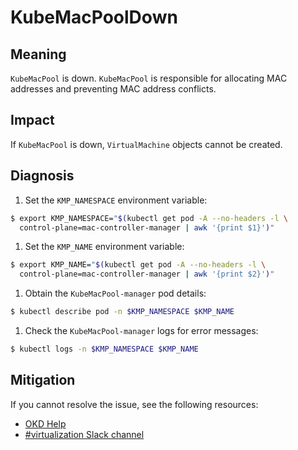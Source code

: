 # KubeMacPoolDown
<!--apinnick, Oct. 2022-->

## Meaning

`KubeMacPool` is down. `KubeMacPool` is responsible for allocating MAC addresses and preventing MAC address conflicts.

## Impact

If `KubeMacPool` is down, `VirtualMachine` objects cannot be created. 

## Diagnosis

1. Set the `KMP_NAMESPACE` environment variable:
  ```bash
  $ export KMP_NAMESPACE="$(kubectl get pod -A --no-headers -l \
    control-plane=mac-controller-manager | awk '{print $1}')"
  ```

1. Set the `KMP_NAME` environment variable:
  ```bash
  $ export KMP_NAME="$(kubectl get pod -A --no-headers -l \
    control-plane=mac-controller-manager | awk '{print $2}')"
  ```

1. Obtain the `KubeMacPool-manager` pod details:
  ```bash
  $ kubectl describe pod -n $KMP_NAMESPACE $KMP_NAME
  ```

1. Check the `KubeMacPool-manager` logs for error messages:
  ```bash
  $ kubectl logs -n $KMP_NAMESPACE $KMP_NAME
  ```

## Mitigation

<!--CNV: If you cannot resolve the issue, log in to the [Customer Portal](https://access.redhat.com) and open a support case, attaching the artifacts gathered during the Diagnosis procedure.-->

<!--KVstart-->
If you cannot resolve the issue, see the following resources:

- [OKD Help](https://www.okd.io/help/)
- [#virtualization Slack channel](https://kubernetes.slack.com/channels/virtualization)
<!--KVend-->


